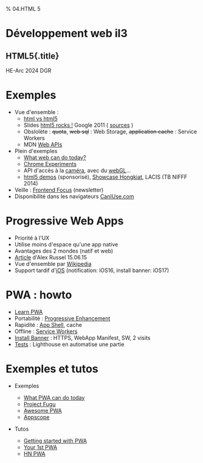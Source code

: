 % 04.HTML 5

# Développement web il3

## HTML5{.title}

<footer>HE-Arc 2024 DGR</footer>

# Exemples

* Vue d'ensemble :
    * [html vs html5](https://www.wscubetech.com/blog/html-vs-html5/)   
    * Slides [html5 rocks !](https://web.archive.org/web/20140320042652/http://slides.html5rocks.com) Google 2011 ( [sources](https://github.com/html5rocks/slides.html5rocks.com) )
    * Obslolète : ~~quota~~, ~~web sql~~ : Web Storage, ~~application cache~~ : Service Workers
    * MDN [Web APIs](https://developer.mozilla.org/en-US/docs/Web/API)
* Plein d'exemples
    * [What web can do today?](https://whatwebcando.today/)
    * [Chrome Experiments](https://www.chromeexperiments.com/)
    * API d'accès à la [caméra](https://www.soundstep.com/blog/experiments/jsdetection/), avec du [webGL](https://auduno.github.io/clmtrackr/examples/facesubstitution.html)...
    * [html5 demos](https://bestvpn.org/html5demos/) (sponsorisé), [Showcase Hongkiat](https://www.hongkiat.com/blog/48-excellent-html5-demos/), LACIS (TB NIFFF 2014)
* Veille : [Frontend Focus](https://frontendfoc.us/) (newsletter)
* Disponibilité dans les navigateurs [CanIUse.com](https://caniuse.com/)

# Progressive Web Apps
* Priorité à l'UX
* Utilise moins d'espace qu'une app native
* Avantages des 2 mondes (natif et web)
* [Article](https://infrequently.org/2015/06/progressive-apps-escaping-tabs-without-losing-our-soul/) d'Alex Russel 15.06.15
* Vue d'ensemble par [Wikipedia](https://en.wikipedia.org/wiki/Progressive_web_app)
* Support tardif d'[iOS](https://firt.dev/notes/pwa-ios/) (notification: iOS16, install banner: iOS17)

# PWA : howto
* [Learn PWA](https://web.dev/learn/pwa)
* Portabilité : [Progressive Enhancement](https://www.smashingmagazine.com/2009/04/progressive-enhancement-what-it-is-and-how-to-use-it/)
* Rapidité : [App Shell](https://developers.google.com/web/updates/2015/11/app-shell), cache
* Offline : [Service Workers](https://jakearchibald.com/2014/service-worker-first-draft/)
* [Install Banner](https://developers.google.com/web/fundamentals/app-install-banners/) : HTTPS, WebApp Manifest, SW, 2 visits
* [Tests](https://developers.google.com/web/progressive-web-apps/checklist) : Lighthouse en automatise une partie

# Exemples et tutos

* Exemples 
    * [What PWA can do today](https://whatpwacando.today/) 
    * [Project Fugu](https://developer.chrome.com/docs/capabilities/fugu-showcase?hl=fr)
    * [Awesome PWA](https://github.com/hemanth/awesome-pwa)
	* [Appscope](https://appsco.pe/)

* Tutos
	* [Getting started with PWA](https://addyosmani.com/blog/getting-started-with-progressive-web-apps/)
	* [Your 1st PWA](https://developers.google.com/web/fundamentals/codelabs/your-first-pwapp/)
	* [HN PWA](https://hnpwa.com/)



